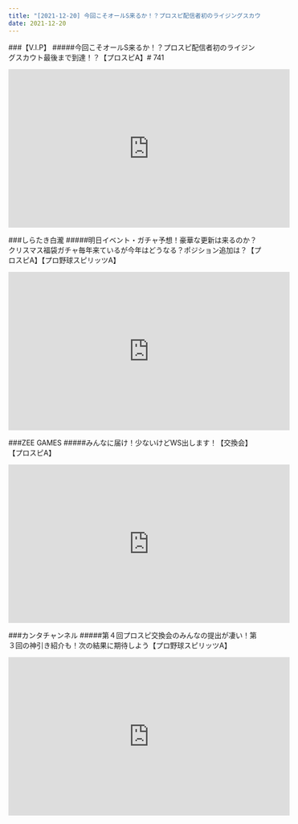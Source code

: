 ```yaml
---
title: "[2021-12-20] 今回こそオールS来るか！？プロスピ配信者初のライジングスカウト最後まで到達！？【プロスピA】# 741 他"
date: 2021-12-20
---
```

###【V.I.P】
#####今回こそオールS来るか！？プロスピ配信者初のライジングスカウト最後まで到達！？【プロスピA】# 741
<iframe width="560" height="315" src="https://www.youtube.com/embed/2zELtxb8mgc" frameborder="0" allow="accelerometer; autoplay; clipboard-write; encrypted-media; gyroscope; picture-in-picture" allowfullscreen></iframe>

###しらたき白瀧
#####明日イベント・ガチャ予想！豪華な更新は来るのか？クリスマス福袋ガチャ毎年来ているが今年はどうなる？ポジション追加は？【プロスピA】【プロ野球スピリッツA】
<iframe width="560" height="315" src="https://www.youtube.com/embed/rBN4C9IgJGc" frameborder="0" allow="accelerometer; autoplay; clipboard-write; encrypted-media; gyroscope; picture-in-picture" allowfullscreen></iframe>

###ZEE GAMES
#####みんなに届け！少ないけどWS出します！【交換会】【プロスピA】
<iframe width="560" height="315" src="https://www.youtube.com/embed/uWCEPDV4j28" frameborder="0" allow="accelerometer; autoplay; clipboard-write; encrypted-media; gyroscope; picture-in-picture" allowfullscreen></iframe>

###カンタチャンネル
#####第４回プロスピ交換会のみんなの提出が凄い！第３回の神引き紹介も！次の結果に期待しよう【プロ野球スピリッツA】
<iframe width="560" height="315" src="https://www.youtube.com/embed/zuNa-12OvOE" frameborder="0" allow="accelerometer; autoplay; clipboard-write; encrypted-media; gyroscope; picture-in-picture" allowfullscreen></iframe>

